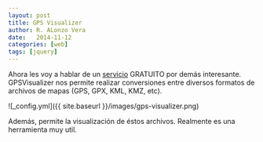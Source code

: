 ```yaml
---
layout: post
title: GPS Visualizer
author: R. ALonzo Vera
date:   2014-11-12
categories: [web]
tags: [jquery]
---
```


Ahora les voy a hablar de un [servicio](http://www.gpsvisualizer.com/) GRATUITO por demás interesante. GPSVisualizer nos permite realizar conversiones entre diversos formatos de archivos de mapas (GPS, GPX, KML, KMZ, etc).

![_config.yml]({{ site.baseurl }}/images/gps-visualizer.png)

Además, permite la visualización de éstos archivos. Realmente es una herramienta muy util.

